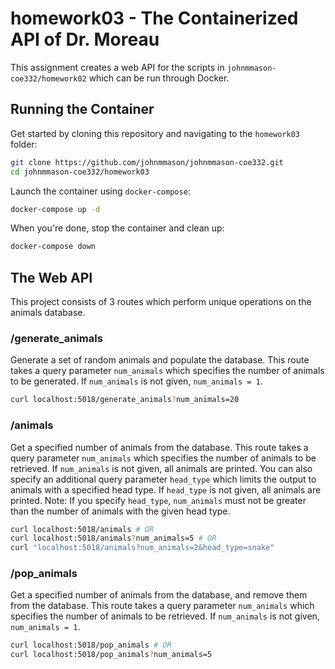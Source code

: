 # homework03 - The Containerized API of Dr. Moreau

This assignment creates a web API for the scripts in `johnmmason-coe332/homework02` which can be run through Docker.

## Running the Container

Get started by cloning this repository and navigating to the `homework03` folder:

```bash
git clone https://github.com/johnmmason/johnmmason-coe332.git
cd johnmmason-coe332/homework03
```

Launch the container using `docker-compose`:

```bash
docker-compose up -d
```

When you're done, stop the container and clean up:

```bash
docker-compose down
```

## The Web API

This project consists of 3 routes which perform unique operations on the animals database.

### /generate_animals

Generate a set of random animals and populate the database. This route takes a query parameter `num_animals` which specifies the number of animals to be generated. If `num_animals` is not given, `num_animals = 1`.

```bash
curl localhost:5018/generate_animals?num_animals=20
```

### /animals

Get a specified number of animals from the database.  This route takes a query parameter `num_animals` which specifies the number of animals to be retrieved. If `num_animals` is not given, all animals are printed.  You can also specify an additional query parameter `head_type` which limits the output to animals with a specified head type.  If `head_type` is not given, all animals are printed.  Note: If you specify `head_type`, `num_animals` must not be greater than the number of animals with the given head type.

```bash
curl localhost:5018/animals # OR
curl localhost:5018/animals?num_animals=5 # OR
curl "localhost:5018/animals?num_animals=2&head_type=snake"
```
### /pop_animals

Get a specified number of animals from the database, and remove them from the database.  This route takes a query parameter `num_animals` which specifies the number of animals to be retrieved. If `num_animals` is not given, `num_animals = 1`.

```bash
curl localhost:5018/pop_animals # OR
curl localhost:5018/pop_animals?num_animals=5
```
